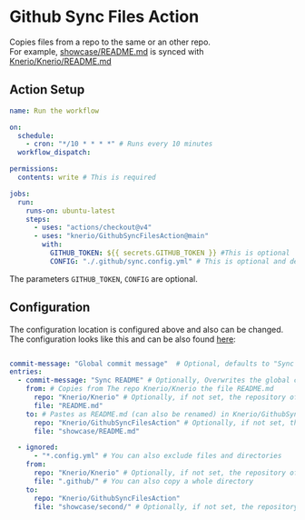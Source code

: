 # Github Sync Files Action

Copies files from a repo to the same or an other repo. <br/>
For example, [showcase/README.md](./showcase/README.md) is synced with [Knerio/Knerio/README.md](https://github.com/Knerio/Knerio/blob/main/README.md)


## Action Setup

```yaml
name: Run the workflow

on:
  schedule:
    - cron: "*/10 * * * *" # Runs every 10 minutes
  workflow_dispatch:

permissions:
  contents: write # This is required

jobs:
  run:
    runs-on: ubuntu-latest
    steps:
      - uses: "actions/checkout@v4"
      - uses: "knerio/GithubSyncFilesAction@main"
        with:
          GITHUB_TOKEN: ${{ secrets.GITHUB_TOKEN }} #This is optional
          CONFIG: "./.github/sync.config.yml" # This is optional and defaults to "./.github/sync.config.yml"
```

The parameters `GITHUB_TOKEN`, `CONFIG` are optional.

## Configuration

The configuration location is configured above and also can be changed.
The configuration looks like this and can be also found [here](./example.config.yml):

```yaml

commit-message: "Global commit message"  # Optional, defaults to "Sync GitHub files"
entries:
  - commit-message: "Sync README" # Optionally, Overwrites the global commit message
    from: # Copies from The repo Knerio/Knerio the file README.md
      repo: "Knerio/Knerio" # Optionally, if not set, the repository of the action is getting selected
      file: "README.md"
    to: # Pastes as README.md (can also be renamed) in Knerio/GithubSyncFilesAction
      repo: "Knerio/GithubSyncFilesAction" # Optionally, if not set, the repository of the action is getting selected
      file: "showcase/README.md"

  - ignored:
      - "*.config.yml" # You can also exclude files and directories
    from:
      repo: "Knerio/Knerio" # Optionally, if not set, the repository of the action is getting selected
      file: ".github/" # You can also copy a whole directory
    to:
      repo: "Knerio/GithubSyncFilesAction"
      file: "showcase/second/" # Optionally, if not set, the repository of the action is getting selected

```
